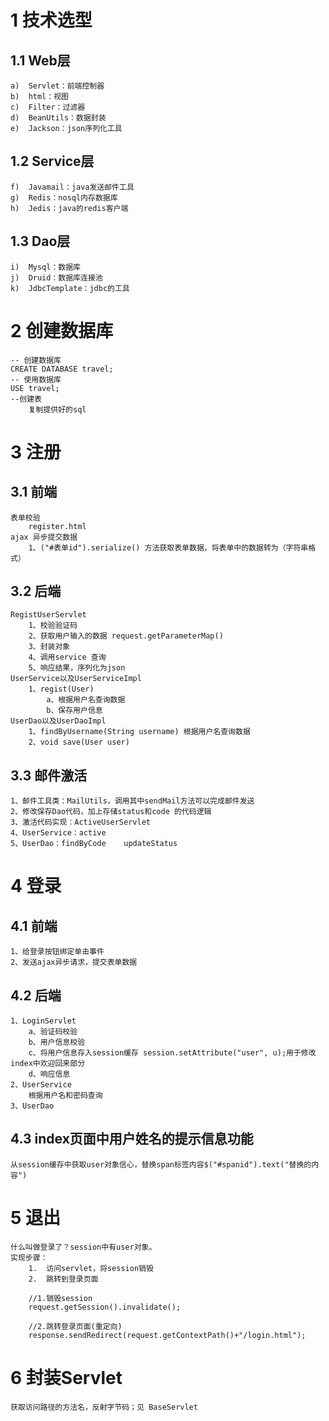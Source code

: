 # 1	技术选型
## 1.1	Web层
    a)	Servlet：前端控制器
    b)	html：视图
    c)	Filter：过滤器
    d)	BeanUtils：数据封装
    e)	Jackson：json序列化工具
## 1.2	Service层
    f)	Javamail：java发送邮件工具
    g)	Redis：nosql内存数据库
    h)	Jedis：java的redis客户端
## 1.3	Dao层
    i)	Mysql：数据库
    j)	Druid：数据库连接池
    k)	JdbcTemplate：jdbc的工具

# 2	创建数据库
    -- 创建数据库
    CREATE DATABASE travel;
    -- 使用数据库
    USE travel;
    --创建表
        复制提供好的sql

# 3 注册
## 3.1 前端
	表单校验
		register.html
	ajax 异步提交数据
		1、("#表单id").serialize() 方法获取表单数据，将表单中的数据转为（字符串格式）
## 3.2 后端
	RegistUserServlet
		1、校验验证码
		2、获取用户输入的数据 request.getParameterMap()
		3、封装对象
		4、调用service 查询
		5、响应结果，序列化为json
	UserService以及UserServiceImpl
		1、regist(User)
			a、根据用户名查询数据
			b、保存用户信息
	UserDao以及UserDaoImpl
		1、findByUsername(String username) 根据用户名查询数据
		2、void save(User user)
## 3.3 邮件激活
	1、邮件工具类：MailUtils，调用其中sendMail方法可以完成邮件发送
	2、修改保存Dao代码，加上存储status和code 的代码逻辑
	3、激活代码实现：ActiveUserServlet
	4、UserService：active
	5、UserDao：findByCode	updateStatus

# 4 登录
## 4.1 前端
	1、给登录按钮绑定单击事件
	2、发送ajax异步请求，提交表单数据
## 4.2 后端
	1、LoginServlet
		a、验证码校验
		b、用户信息校验
		c、将用户信息存入session缓存 session.setAttribute("user", u);用于修改index中欢迎回来部分
		d、响应信息
	2、UserService
		根据用户名和密码查询
	3、UserDao
## 4.3 index页面中用户姓名的提示信息功能
	从session缓存中获取user对象信心，替换span标签内容$("#spanid").text("替换的内容")

# 5 退出
	什么叫做登录了？session中有user对象。
	实现步骤：
		1.	访问servlet，将session销毁
		2.	跳转到登录页面
		
		//1.销毁session
		request.getSession().invalidate();
		
		//2.跳转登录页面(重定向)
		response.sendRedirect(request.getContextPath()+"/login.html");
# 6 封装Servlet
    获取访问路径的方法名，反射字节码；见 BaseServlet